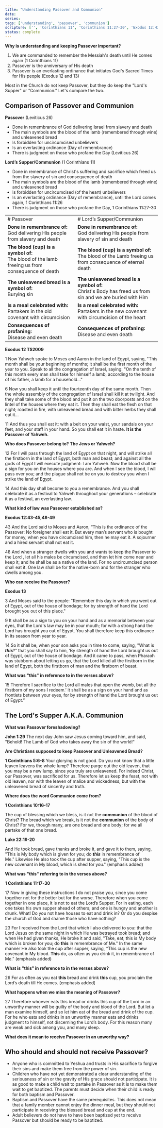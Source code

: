 ```yaml
---
title: "Understanding Passover and Communion"
date: 
series: 
tags: ['understanding', 'passover', 'communion']
scripture: ['', 'Corinthians 11', 'Corinthians 11:27-30', 'Exodus 12:43-45', 'Exodus 13', 'Leviticus 26', 'death\n3', 'Corinthians 10', 'Luke 22', 'Corinthians 5', 'Luke 22:19-20', 'Corinthians 10:16-17', '1', 'Corinthians 11:17-30', 'Exodus 12', 'and 13', 'Corinthians 5:6-8', 'John 1']
status: complete
---
```


**Why is understanding and keeping Passover important?**

1. We are commanded to remember the Messiah's death until He comes again (1 Corinthians 11)
2. Passover is the anniversary of His death
3. Passover is an everlasting ordinance that initiates God's Sacred Times for His people (Exodus 12 and 13)

Most in the Church do not keep Passover, but they do keep the "Lord's Supper" or "Communion." Let's compare the two.

## Comparison of Passover and Communion

**Passover** (Leviticus 26)

- Done in remembrance of God delivering Israel from slavery and death
- The main symbols are the blood of the lamb (remembered through wine) and unleavened bread
- Is forbidden for uncircumcised unbelievers
- Is an everlasting ordinance (Day of remembrance)
- There is judgment on those who profane the Day (Leviticus 26)

**Lord’s Supper/Communion** (1 Corinthians 11)

- Done in remembrance of Christ's suffering and sacrifice which freed us from the slavery of sin and consequence of death
- The main symbols are the blood of the lamb (remembered through wine) and unleavened bread
- Is forbidden for uncircumcised (of the heart) unbelievers
- Is an everlasting ordinance (Day of remembrance), until the Lord comes again, 1 Corinthians 11:26
- There is judgment on those who profane the Day, 1 Corinthians 11:27-30

|                                                                                                   |                                                                                                            |
| ------------------------------------------------------------------------------------------------- | ---------------------------------------------------------------------------------------------------------- |
| # Passover                                                                                        | # Lord’s Supper/Communion                                                                                  |
| **Done in remembrance of:**<br>God delivering His people from slavery and death                   | **Done in remembrance of:**<br>God delivering His people from slavery of sin and death                     |
| **The blood (cup) is a symbol of:**<br>The blood of the lamb freeing us from consequence of death | **The blood (cup) is a symbol of:**<br>The blood of the Lamb freeing us from consequence of eternal death  |
| **The unleavened bread is a symbol of:**<br>Burying sin                                           | **The unleavened bread is a symbol of:**<br>Christ's Body has freed us from sin and we are buried with Him |
| **Is a meal celebrated with:**<br>Partakers in the old covenant with circumcision                 | **Is a meal celebrated with:**<br>Partakers in the new covenant with circumcision of the heart             |
| **Consequences of profaning:**<br>Disease and even death                                          | **Consequences of profaning:**<br>Disease and even death                                                   |

**Exodus 12 TS2009**

1 Now Yahweh spoke to Moses and Aaron in the land of Egypt, saying, "This month shall be your beginning of months; it shall be the first month of the year to you. Speak to all the congregation of Israel, saying: "On the tenth of this month every man shall take for himself a lamb, according to the house of his father, a lamb for a household…"

6 Now you shall keep it until the fourteenth day of the same month. Then the whole assembly of the congregation of Israel shall kill it at twilight. And they shall take some of the blood and put it on the two doorposts and on the lintel of the houses where they eat it. Then they shall eat the flesh on that night; roasted in fire, with unleavened bread and with bitter herbs they shall eat it…

11 And thus you shall eat it: with a belt on your waist, your sandals on your feet, and your staff in your hand. So you shall eat it in haste. **It is the Passover of Yahweh.**

**Who does Passover belong to? The Jews or Yahweh?**

12 For I will pass through the land of Egypt on that night, and will strike all the firstborn in the land of Egypt, both man and beast; and against all the gods of Egypt I will execute judgment: I am Yahweh. Now the blood shall be a sign for you on the houses where you are. And when I see the blood, I will pass over you; and the plague shall not be on you to destroy you when I strike the land of Egypt.

14 And this day shall become to you a remembrance. And you shall celebrate it as a festival to Yahweh throughout your generations – celebrate it as a festival, an everlasting law.

**What kind of law was Passover established as?**

**Exodus 12:43-45,48-49**

43 And the Lord said to Moses and Aaron, “This is the ordinance of the Passover: No foreigner shall eat it. But every man’s servant who is bought for money, when you have circumcised him, then he may eat it. A sojourner and a hired servant shall not eat it.

48 And when a stranger dwells with you and wants to keep the Passover to the Lord , let all his males be circumcised, and then let him come near and keep it; and he shall be as a native of the land. For no uncircumcised person shall eat it. One law shall be for the native-born and for the stranger who dwells among you.

**Who can receive the Passover?**

**Exodus 13**

3 And Moses said to the people: "Remember this day in which you went out of Egypt, out of the house of bondage; for by strength of hand the Lord brought you out of this place."

9 It shall be as a sign to you on your hand and as a memorial between your eyes, that the Lord's law may be in your mouth; for with a strong hand the Lord has brought you out of Egypt. You shall therefore keep this ordinance in its season from year to year.

14 So it shall be, when your son asks you in time to come, saying, "What is ***this***?" that you shall say to him, ‘By strength of hand the Lord brought us out of Egypt, out of the house of bondage. And it came to pass, when Pharaoh was stubborn about letting us go, that the Lord killed all the firstborn in the land of Egypt, both the firstborn of man and the firstborn of beast.

**What was "this" in reference to in the verses above?**

15 Therefore I sacrifice to the Lord all males that open the womb, but all the firstborn of my sons I redeem.’ It shall be as a sign on your hand and as frontlets between your eyes, for by strength of hand the Lord brought us out of Egypt.”

## The Lord's Supper A.K.A. Communion


**What was Passover foreshadowing?**

**John 1:29**
The next day John saw Jesus coming toward him, and said, "Behold! The Lamb of God who takes away the sin of the world!"

**Are Christians supposed to keep Passover and Unleavened Bread?**

**1 Corinthians 5:6-8**
Your glorying is not good. Do you not know that a little leaven leavens the whole lump? Therefore purge out the old leaven, that you may be a new lump, since you truly are unleavened. For indeed Christ, our Passover, was sacrificed for us. Therefore let us keep the feast, not with old leaven, nor with the leaven of malice and wickedness, but with the unleavened bread of sincerity and truth.


**Where does the word Communion come from?**

**1 Corinthians 10:16-17**

The cup of blessing which we bless, is it not the **communion** of the blood of Christ? The bread which we break, is it not the **communion** of the body of Christ? For we, though many, are one bread and one body; for we all partake of that one bread.

**Luke 22:19-20**

And He took bread, gave thanks and broke it, and gave it to them, saying, "This is My body which is given for you; do ***this*** in remembrance of Me." Likewise He also took the cup after supper, saying, "This cup is the new covenant in My blood, which is shed for you." (emphasis added)

**What was "this" referring to in the verses above?**

**1 Corinthians 11:17-30**

17 Now in giving these instructions I do not praise you, since you come together not for the better but for the worse. Therefore when you come together in one place, it is not to eat the Lord’s Supper. For in eating, each one takes his own supper ahead of others; and one is hungry and another is drunk. What! Do you not have houses to eat and drink in? Or do you despise the church of God and shame those who have nothing?

23 For I received from the Lord that which I also delivered to you: that the Lord Jesus on the same night in which He was betrayed took bread; and when He had given thanks, He broke it and said, "Take, eat; this is My body which is broken for you; do **this** in remembrance of Me." In the same manner He also took the cup after supper, saying, “This cup is the new covenant in My blood. **This** do, as often as you drink it, in remembrance of Me.” (emphasis added)

**What is "this" in reference to in the verses above?**


26 For as often as you eat **this** bread and drink **this** cup, you proclaim the Lord’s death till He comes. (emphasis added)

**What happens when we miss the meaning of Passover?**

27 Therefore whoever eats this bread or drinks this cup of the Lord in an unworthy manner will be guilty of the body and blood of the Lord. But let a man examine himself, and so let him eat of the bread and drink of the cup. For he who eats and drinks in an unworthy manner eats and drinks judgment to himself, not discerning the Lord’s body. For this reason many are weak and sick among you, and many sleep.

**What does it mean to receive Passover in an unworthy way?**

## Who should and should not receive Passover?

- Anyone who is committed to Yeshua and trusts in His sacrifice to forgive their sins and make them free from the power of sin.
- Children who have not yet demonstrated a clear understanding of the seriousness of sin or the gravity of His grace should not participate. It is as good to make a child wait to partake in Passover as it is to make them wait to get baptized. The parents must decide when their child is ready for both baptism and Passover.
- Baptism and Passover have the same prerequisites. This does not mean that a family member cannot enjoy the dinner meal, but they should not participate in receiving the blessed bread and cup at the end.
- Adult believers do not have to have been baptized yet to receive Passover but should be ready to be baptized.